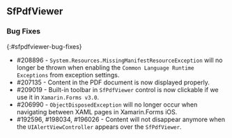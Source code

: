 ## SfPdfViewer

### Bug Fixes
{:#sfpdfviewer-bug-fixes}

* \#208896 - `System.Resources.MissingManifestResourceException` will no longer be thrown when enabling the `Common Language Runtime Exceptions` from exception settings.
* \#207135 - Content in the PDF document is now displayed properly.
* \#209019 - Built-in toolbar in `SfPdfViewer` control is now clickable if we use it in `Xamarin.Forms v3.0`.
* \#206990 - `ObjectDisposedException` will no longer occur when navigating between XAML pages in Xamarin.Forms iOS.
* \#192596, \#198034, \#196026 - Content will not disappear anymore when the `UIAlertViewController` appears over the `SfPdfViewer`.

